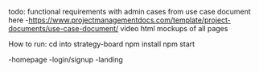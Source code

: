 todo:
functional requirements with admin cases from use case document here -https://www.projectmanagementdocs.com/template/project-documents/use-case-document/
video
html mockups of all pages

How to run: 
cd into strategy-board
npm install
npm start


-homepage
-login/signup
-landing
